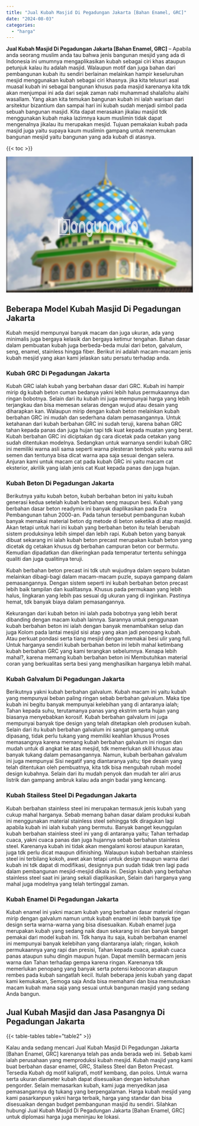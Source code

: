 ```yaml
---
title: "Jual Kubah Masjid Di Pegadungan Jakarta [Bahan Enamel, GRC]"
date: "2024-08-03"
categories: 
  - "harga"
---
```


**Jual Kubah Masjid Di Pegadungan Jakarta \[Bahan Enamel, GRC\]** – Apabila anda seorang muslim anda tau bahwa jenis bangunan mesjid yang ada di Indonesia ini umumnya mengaplikasikan kubah sebagai ciri khas ataupun petunjuk kalau itu adalah masjid. Walaupun motif dan juga bahan dari pembangunan kubah itu sendiri berlainan melainkan hampir keseluruhan mesjid menggunakan kubah sebagai ciri khasnya. jika kita telusuri asal muasal kubah ini sebagai bangunan khusus pada masjid karenanya kita tdk akan menjumpai ini ada dari sejak zaman nabi muhammad shalallohu alaihi wasallam. Yang akan kita temukan bangunan kubah ini ialah warisan dari arsitektur bizantium dan sampai hari ini kubah sudah menjadi simbol pada sebuah bangunan masjid. Kita dapat merasakan jikalau masjid tdk menggunakan kubah maka lazimnya kaum muslimin tidak dapat mengenalnya jikalau itu merupakan mesjid. Tujuan pemakaian kubah pada masjid juga yaitu supaya kaum muslimin gampang untuk menemukan bangunan mesjid yaitu bangunan yang ada kubah di atasnya.

{{< toc >}}

![Jual Kubah Masjid Di Pegadungan Jakarta [Bahan Enamel, GRC]](/images/jual-kubah-masjid-40.png)

## Beberapa Model Kubah Masjid Di Pegadungan Jakarta

Kubah mesjid mempunyai banyak macam dan juga ukuran, ada yang minimalis juga bergaya kelasik dan bergaya ketimur tengahan. Bahan dasar dalam pembuatan kubah juga berbeda-beda mulai dari beton, galvalum, seng, enamel, stainless hingga fiber. Berikut ini adalah macam-macam jenis kubah mesjid yang akan kami jelaskan satu persatu terhadap anda.

### Kubah GRC Di Pegadungan Jakarta

Kubah GRC ialah kubah yang berbahan dasar dari GRC. Kubah ini hampir mirip dg kubah beton cuman bedanya yakni lebih halus permukaannya dan ringan bobotnya. Selain dari itu kubah ini juga mempunyai harga yang lebih terjangkau dan bisa memesan selaras dengan wujud atau desain yang diharapkan kan. Walaupun mirip dengan kubah beton melainkan kubah berbahan GRC ini mudah dan sederhana dalam pemasangannya. Untuk ketahanan dari kubah berbahan GRC ini sudah teruji, karena bahan GRC tahan kepada panas dan juga hujan tapi tdk kuat kepada muatan yang berat. Kubah berbahan GRC ini diciptakan dg cara dicetak pada cetakan yang sudah ditentukan modelnya. Sedangkan untuk warnanya sendiri kubah GRC ini memiliki warna asli sama seperti warna plesteran tembok yaitu warna asli semen dan tentunya bisa dicat warna apa saja sesuai dengan selera. Anjuran kami untuk macam cat pada kubah GRC ini yaitu macam cat eksterior, akrilik yang ialah jenis cat Kuat kepada panas dan juga hujan.

### Kubah Beton Di Pegadungan Jakarta

Berikutnya yaitu kubah beton, kubah berbahan beton ini yaitu kubah generasi kedua setelah kubah berbahan seng maupun besi. Kubah yang berbahan dasar beton readymix ini banyak diaplikasikan pada Era Pembangunan tahun 2000-an. Pada tahun tersebut pembangunan kubah banyak memakai material beton dg metode di beton seketika di atap masjid. Akan tetapi untuk hari ini kubah yang berbahan beton itu telah berubah sistem produksinya lebih simpel dan lebih rapi. Kubah beton yang banyak dibuat sekarang ini ialah kubah beton precast merupakan kubah beton yang dicetak dg cetakan khusus dg berbahan campuran beton cor bermutu. Kemudian dipadatkan dan dikeringkan pada temperatur tertentu sehingga qualiti dan juga qualitinya teruji.

Kubah berbahan beton precast ini tdk utuh wujudnya dalam separo bulatan melainkan dibagi-bagi dalam macam-macam puzle, supaya gampang dalam pemasangannya. Dengan sistem seperti ini kubah berbahan beton precast lebih baik tampilan dan kualitasnya. Khusus pada permukaan yang lebih halus, lingkaran yang lebih pas sesuai dg ukuran yang di inginkan. Pastinya hemat, tdk banyak biaya dalam pemasangannya.

Kekurangan dari kubah beton ini ialah pada bobotnya yang lebih berat dibanding dengan macam kubah lainnya. Sarannya untuk penggunaan kubah berbahan beton ini ialah dengan banyak menambahkan selup dan juga Kolom pada lantai mesjid sisi atap yang akan jadi penopang kubah. Atau perkuat pondasi serta tiang mesjid dengan memakai besi ulir yang full. Untuk harganya sendiri kubah berbahan beton ini lebih mahal ketimbang kubah berbahan GRC yang kami terangkan sebelumnya. Kenapa lebih mahal?, karena memang kubah berbahan beton ini Membutuhkan material coran yang berkualitas serta besi yang menghasilkan harganya lebih mahal.

### Kubah Galvalum Di Pegadungan Jakarta

Berikutnya yakni kubah berbahan galvalum. Kubah macam ini yaitu kubah yang mempunyai beban paling ringan sebab berbahan galvalum. Maka tipe kubah ini begitu banyak mempunyai kelebihan yang di antaranya ialah; Tahan kepada suhu, terutamanya panas yang ekstrim serta hujan yang biasanya menyebabkan korosif. Kubah berbahan galvalum ini juga mempunyai banyak tipe design yang telah ditetapkan oleh produsen kubah. Selain dari itu kubah berbahan galvalum ini sangat gampang untuk dipasang, tidak perlu tukang yang memiliki keahlian khusus Proses memasangnya karena memang kubah berbahan galvalum ini ringan dan mudah untuk di angkat ke atas mesjid, tdk memerlukan skill khusus atau banyak tukang dalam pemasangannya. Namun, kubah berbahan galvalum ini juga mempunyai Sisi negatif yang diantaranya yaitu; tipe desain yang telah ditentukan oleh pembuatnya, kita tdk bisa mengubah rubah model design kubahnya. Selain dari itu mudah penyok dan mudah ter aliri arus listrik dan gampang ambruk kalau ada angin badai yang kencang.

### Kubah Stailess Steel Di Pegadungan Jakarta

Kubah berbahan stainless steel ini merupakan termasuk jenis kubah yang cukup mahal harganya. Sebab memang bahan dasar dalam produksi kubah ini menggunakan material stainless steel sehingga tdk diragukan lagi apabila kubah ini ialah kubah yang bermutu. Banyak banget keunggulan kubah berbahan stainless steel ini yang di antaranya yaitu; Tahan terhadap cuaca, yakni cuaca panas dan juga hujannya sebab berbahan stainless steel. Karenanya kubah ini tidak akan mengalami korosi ataupun karatan, juga tdk perlu dicat maupun difinishing. Walaupun kubah berbahan stainless steel ini terbilang kokoh, awet akan tetapi untuk design maupun warna dari kubah ini tdk dapat di modifikasi, designnya pun sudah tidak tren lagi pada dalam pembangunan mesjid-mesjid dikala ini. Design kubah yang berbahan stainless steel saat ini jarang sekali diaplikasikan, Selain dari harganya yang mahal juga modelnya yang telah tertinggal zaman.

### Kubah Enamel Di Pegadungan Jakarta

Kubah enamel ini yakni macam kubah yang berbahan dasar material ringan mirip dengan galvalum namun untuk kubah enamel ini lebih banyak tipe design serta warna-warna yang bisa disesuaikan. Kubah enamel juga merupakan kubah yang sedang naik daun sekarang ini dan banyak banget pemakai dari model kubah ini. Tdk hanya itu saja, kubah berbahan enamel ini mempunyai banyak kelebihan yang diantaranya ialah; ringan, kokoh permukaannya yang rapi dan presisi, Tahan kepada cuaca, apakah cuaca panas ataupun suhu dingin maupun hujan. Dapat memilih bermacam jenis warna dan Tahan terhadap gempa karena ringan. Karenanya tdk memerlukan penopang yang banyak serta potensi kebocoran ataupun rembes pada kubah sangatlah kecil. Itulah beberapa jenis kubah yang dapat kami kemukakan, Semoga saja Anda bisa memahami dan bisa memutuskan macam kubah mana saja yang sesuai untuk bangunan masjid yang sedang Anda bangun.

## Jual Kubah Masjid dan Jasa Pasangnya Di Pegadungan Jakarta

{{< table-tables table="table2" >}}

Kalau anda sedang mencari Jual Kubah Masjid Di Pegadungan Jakarta \[Bahan Enamel, GRC\] karenanya telah pas anda berada web ini. Sebab kami ialah perusahaan yang memproduksi kubah mesjid. Kubah masjid yang kami buat berbahan dasar enamel, GRC, Stailess Steel dan Beton Precast. Tersedia Kubah dg motif kaligrafi, motif kembang, dan polos. Untuk warna serta ukuran diameter kubah dapat disesuaikan dengan kebutuhan pengorder. Selain memasarkan kubah, kami juga menyedikan jasa pemasangannya dg tukang yang berpengalaman. Harga kubah mesjid yang kami pasarkanpun yakni harga terbaik, harga yang standar dan bisa disesuaikan dengan budget pembangunan masjid itu sendiri. Silahkan hubungi Jual Kubah Masjid Di Pegadungan Jakarta \[Bahan Enamel, GRC\] untuk diplomasi harga juga meninjau ke lokasi.

